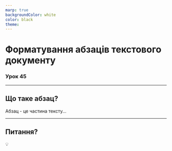 ```yaml
---
marp: true
backgroundColor: white
color: black
theme:
---
```


# Форматування абзаців текстового документу

### Урок 45

---

## Що таке абзац?
Абзац - це частина тексту...

---

## Питання?
💡
